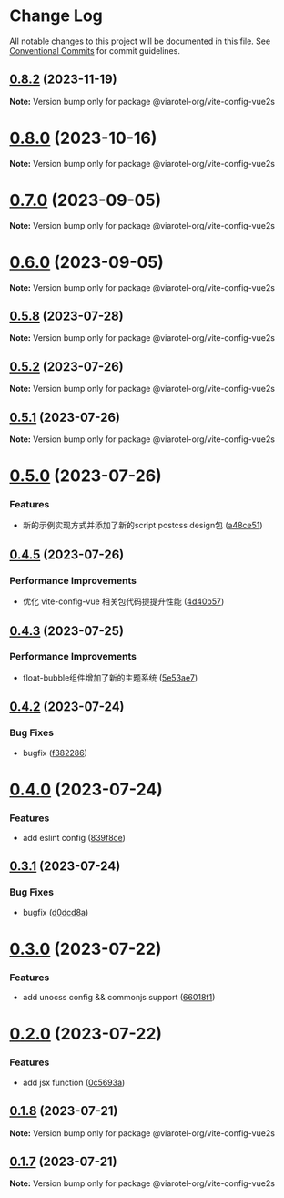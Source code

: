 # Change Log

All notable changes to this project will be documented in this file.
See [Conventional Commits](https://conventionalcommits.org) for commit guidelines.

## [0.8.2](https://github.com/viarotel-org/packages/compare/v0.8.1...v0.8.2) (2023-11-19)

**Note:** Version bump only for package @viarotel-org/vite-config-vue2s






# [0.8.0](https://github.com/viarotel-org/packages/compare/v0.7.7...v0.8.0) (2023-10-16)

**Note:** Version bump only for package @viarotel-org/vite-config-vue2s






# [0.7.0](https://github.com/viarotel-org/packages/compare/v0.6.1...v0.7.0) (2023-09-05)

**Note:** Version bump only for package @viarotel-org/vite-config-vue2s





# [0.6.0](https://github.com/viarotel-org/packages/compare/v0.5.11...v0.6.0) (2023-09-05)

**Note:** Version bump only for package @viarotel-org/vite-config-vue2s





## [0.5.8](https://github.com/viarotel-org/packages/compare/v0.5.7...v0.5.8) (2023-07-28)

**Note:** Version bump only for package @viarotel-org/vite-config-vue2s






## [0.5.2](https://github.com/viarotel-org/packages/compare/v0.5.1...v0.5.2) (2023-07-26)

**Note:** Version bump only for package @viarotel-org/vite-config-vue2s





## [0.5.1](https://github.com/viarotel-org/packages/compare/v0.5.0...v0.5.1) (2023-07-26)

**Note:** Version bump only for package @viarotel-org/vite-config-vue2s





# [0.5.0](https://github.com/viarotel-org/packages/compare/v0.4.5...v0.5.0) (2023-07-26)


### Features

* 新的示例实现方式并添加了新的script postcss design包 ([a48ce51](https://github.com/viarotel-org/packages/commit/a48ce51c37585244a619b2c098a1126720889861))





## [0.4.5](https://github.com/viarotel-org/packages/compare/v0.4.4...v0.4.5) (2023-07-26)


### Performance Improvements

* 优化 vite-config-vue 相关包代码提提升性能 ([4d40b57](https://github.com/viarotel-org/packages/commit/4d40b57b17be1df29c6524a0260b92c636a62862))






## [0.4.3](https://github.com/viarotel-org/packages/compare/v0.4.2...v0.4.3) (2023-07-25)


### Performance Improvements

*  float-bubble组件增加了新的主题系统 ([5e53ae7](https://github.com/viarotel-org/packages/commit/5e53ae7c27d139439797dcd32e0a754fee301552))





## [0.4.2](https://github.com/viarotel-org/packages/compare/v0.4.1...v0.4.2) (2023-07-24)


### Bug Fixes

* bugfix ([f382286](https://github.com/viarotel-org/packages/commit/f38228699b8194180e913dc610052c198a311dc9))





# [0.4.0](https://github.com/viarotel-org/packages/compare/v0.3.1...v0.4.0) (2023-07-24)


### Features

* add eslint config ([839f8ce](https://github.com/viarotel-org/packages/commit/839f8ceb9e2443a17c300d20a3c07f359feb30f8))





## [0.3.1](https://github.com/viarotel-org/packages/compare/v0.3.0...v0.3.1) (2023-07-24)


### Bug Fixes

* bugfix ([d0dcd8a](https://github.com/viarotel-org/packages/commit/d0dcd8a61f57dc942d092bdaa850b4d0b9e2a779))





# [0.3.0](https://github.com/viarotel-org/packages/compare/v0.2.0...v0.3.0) (2023-07-22)


### Features

* add unocss config && commonjs support ([66018f1](https://github.com/viarotel-org/packages/commit/66018f132fc876b60dd41c31b3f9400c3e646774))





# [0.2.0](https://github.com/viarotel-org/packages/compare/v0.1.9...v0.2.0) (2023-07-22)


### Features

* add jsx function ([0c5693a](https://github.com/viarotel-org/packages/commit/0c5693a86f04001076fc1681ca4d77774caed948))





## [0.1.8](https://github.com/viarotel-org/packages/compare/v0.1.7...v0.1.8) (2023-07-21)

**Note:** Version bump only for package @viarotel-org/vite-config-vue2s





## [0.1.7](https://github.com/viarotel-org/packages/compare/v0.1.6...v0.1.7) (2023-07-21)

**Note:** Version bump only for package @viarotel-org/vite-config-vue2s
